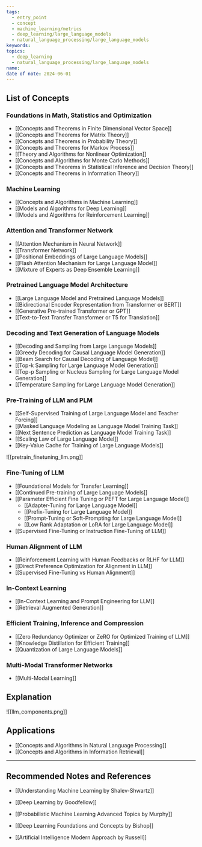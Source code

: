 ```yaml
---
tags:
  - entry_point
  - concept
  - machine_learning/metrics
  - deep_learning/large_language_models
  - natural_language_processing/large_language_models
keywords: 
topics:
  - deep_learning
  - natural_language_processing/large_language_models
name: 
date of note: 2024-06-01
---
```


## List of Concepts

### Foundations in Math, Statistics and Optimization

- [[Concepts and Theorems in Finite Dimensional Vector Space]]
- [[Concepts and Theorems for Matrix Theory]]
- [[Concepts and Theorems in Probability Theory]]
- [[Concepts and Theorems for Markov Process]]
- [[Theory and Algorithms for Nonlinear Optimization]]
- [[Concepts and Algorithms for Monte Carlo Methods]]
- [[Concepts and Theorems in Statistical Inference and Decision Theory]]
- [[Concepts and Theorems in Information Theory]]

### Machine Learning

- [[Concepts and Algorithms in Machine Learning]]
- [[Models and Algorithms for Deep Learning]]
- [[Models and Algorithms for Reinforcement Learning]]

### Attention and Transformer Network

- [[Attention Mechanism in Neural Network]]
- [[Transformer Network]]
- [[Positional Embeddings of Large Language Models]]
- [[Flash Attention Mechanism for Large Language Model]]
- [[Mixture of Experts as Deep Ensemble Learning]]

### Pretrained Language Model Architecture

- [[Large Language Model and Pretrained Language Models]]
- [[Bidirectional Encoder Representation from Transformer or BERT]]
- [[Generative Pre-trained Transformer or GPT]]
- [[Text-to-Text Transfer Transformer or T5 for Translation]]

### Decoding and Text Generation of Language Models

- [[Decoding and Sampling from Large Language Models]]
- [[Greedy Decoding for Causal Language Model Generation]]
- [[Beam Search for Causal Decoding of Language Model]]
- [[Top-k Sampling for Large Language Model Generation]]
- [[Top-p Sampling or Nucleus Sampling for Large Language Model Generation]]
- [[Temperature Sampling for Large Language Model Generation]]

### Pre-Training of LLM and PLM

- [[Self-Supervised Training of Large Language Model and Teacher Forcing]]
- [[Masked Language Modeling as Language Model Training Task]]
- [[Next Sentence Prediction as Language Model Training Task]]
- [[Scaling Law of Large Language Model]]
- [[Key-Value Cache for Training of Large Language Models]]

![[pretrain_finetuning_llm.png]]

### Fine-Tuning of LLM

- [[Foundational Models for Transfer Learning]]
- [[Continued Pre-training of Large Language Models]]
- [[Parameter Efficient Fine Tuning or PEFT for Large Language Model]]
	- [[Adapter-Tuning for Large Language Model]]
	- [[Prefix-Tuning for Large Language Model]]
	- [[Prompt-Tuning or Soft-Prompting for Large Language Model]]
	- [[Low Rank Adaptation or LoRA for Large Language Model]]
- [[Supervised Fine-Tuning or Instruction Fine-Tuning of LLM]]

### Human Alignment of LLM

- [[Reinforcement Learning with Human Feedbacks or RLHF for LLM]]
- [[Direct Preference Optimization for Alignment in LLM]]
- [[Supervised Fine-Tuning vs Human Alignment]]

### In-Context Learning

- [[In-Context Learning and Prompt Engineering for LLM]]
- [[Retrieval Augmented Generation]]

### Efficient Training, Inference and Compression

- [[Zero Redundancy Optimizer or ZeRO for Optimized Training of LLM]]
- [[Knowledge Distillation for Efficient Training]]
- [[Quantization of Large Language Models]]

### Multi-Modal Transformer Networks

- [[Multi-Modal Learning]]


## Explanation

![[llm_components.png]]

## Applications

- [[Concepts and Algorithms in Natural Language Processing]]
- [[Concepts and Algorithms in Information Retrieval]]



-----------
##  Recommended Notes and References

- [[Understanding Machine Learning by Shalev-Shwartz]]


- [[Deep Learning by Goodfellow]]
- [[Probabilistic Machine Learning Advanced Topics by Murphy]]
- [[Deep Learning Foundations and Concepts by Bishop]]

- [[Artificial Intelligence Modern Approach by Russell]]


